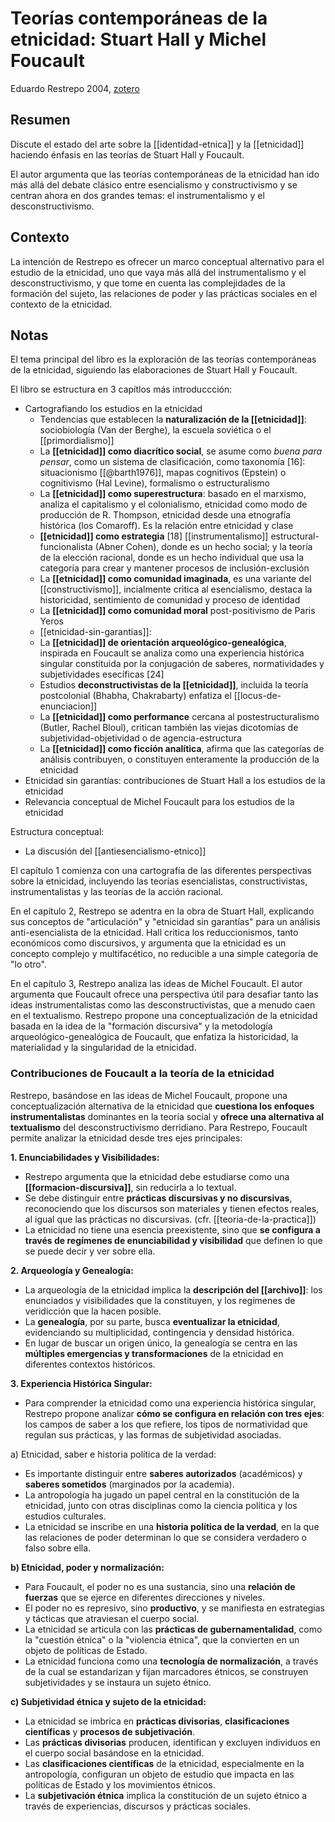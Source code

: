 # Teorías contemporáneas de la etnicidad: Stuart Hall y Michel Foucault
Eduardo Restrepo 2004, [zotero](zotero://select/items/@restrepo2004a)

## Resumen
Discute el estado del arte sobre la [[identidad-etnica]] y la [[etnicidad]] haciendo énfasis en las teorías de Stuart Hall y Foucault.

El autor argumenta que las teorías contemporáneas de la etnicidad han ido más allá del debate clásico entre esencialismo y constructivismo y se centran ahora en dos grandes temas: el instrumentalismo y el desconstructivismo.

## Contexto
La intención de Restrepo es ofrecer un marco conceptual alternativo para el estudio de la etnicidad, uno que vaya más allá del instrumentalismo y el desconstructivismo, y que tome en cuenta las complejidades de la formación del sujeto, las relaciones de poder y las prácticas sociales en el contexto de la etnicidad.

## Notas
<!--Según el título, prefacio, epígrafe, solapa-->
El tema principal del libro es la exploración de las teorías contemporáneas de la etnicidad, siguiendo las elaboraciones de Stuart Hall y Foucault.

<!--Según la tabla de contenido, índices, apéndices-->
El libro se estructura en 3 capítlos más introduccción:

- Cartografiando los estudios en la etnicidad
    - Tendencias que establecen la **naturalización de la [[etnicidad]]**: sociobiología (Van der Berghe), la escuela soviética o el [[primordialismo]]
    - La **[[etnicidad]] como diacrítico social**, se asume como *buena para pensar*, como un sistema de clasificación, como taxonomía [16]: situacionismo [[@barth1976]], mapas cognitivos (Epstein) o cognitivismo (Hal Levine), formalismo o estructuralismo
    - La **[[etnicidad]] como superestructura**: basado en el marxismo, analiza el capitalismo y el colonialismo, etnicidad como modo de producción de R. Thompson, etnicidad desde una etnografía histórica (los Comaroff). Es la relación entre etnicidad y clase
    - **[[etnicidad]] como estrategia** [18] [[instrumentalismo]] estructural-funcionalista (Abner Cohen), donde es un hecho social; y la teoría de la elección racional, donde es un hecho individual que usa la categoría para crear y mantener procesos de inclusión-exclusión
    - La **[[etnicidad]] como comunidad imaginada**, es una variante del [[constructivismo]], incialmente critica al esencialismo, destaca la historicidad, sentimiento de comunidad y proceso de identidad
    - La **[[etnicidad]] como comunidad moral** post-positivismo de Paris Yeros
    - [[etnicidad-sin-garantias]]: 
    - La **[[etnicidad]] de orientación arqueológico-genealógica**, inspirada en Foucault se analiza como una experiencia histórica singular constituida por la conjugación de saberes, normatividades y subjetividades esecíficas [24]
    - Estudios **deconstructivistas de la [[etnicidad]]**, incluida la teoría postcolonial (Bhabha, Chakrabarty) enfatiza el [[locus-de-enunciacion]]
    - La **[[etnicidad]] como performance** cercana al postestructuralismo (Butler, Rachel Bloul), critican también las viejas dicotomías de subjetividad-objetividad o de agencia-estructura
    - La **[[etnicidad]] como ficción analítica**, afirma que las categorías de análisis contribuyen, o constituyen enteramente la producción de la etnicidad
- Etnicidad sin garantías: contribuciones de Stuart Hall a los estudios de la etnicidad
- Relevancia conceptual de Michel Foucault para los estudios de la etnicidad

<!--según el escaneo de páginas-->
Estructura conceptual:

- La discusión del [[antiesencialismo-etnico]]

<!--Según la lectura rápida-->
El capítulo 1 comienza con una cartografía de las diferentes perspectivas sobre la etnicidad, incluyendo las teorías esencialistas, constructivistas, instrumentalistas y las teorías de la acción racional.

En el capítulo 2, Restrepo se adentra en la obra de Stuart Hall, explicando sus conceptos de "articulación" y "etnicidad sin garantías" para un análisis anti-esencialista de la etnicidad. Hall critica los reduccionismos, tanto económicos como discursivos, y argumenta que la etnicidad es un concepto complejo y multifacético, no reducible a una simple categoría de "lo otro".

En el capítulo 3, Restrepo analiza las ideas de Michel Foucault. El autor argumenta que Foucault ofrece una perspectiva útil para desafiar tanto las ideas instrumentalistas como las desconstructivistas, que a menudo caen en el textualismo. Restrepo propone una conceptualización de la etnicidad basada en la idea de la "formación discursiva" y la metodología arqueológico-genealógica de Foucault, que enfatiza la historicidad, la materialidad y la singularidad de la etnicidad.

### Contribuciones de Foucault a la teoría de la etnicidad

Restrepo, basándose en las ideas de Michel Foucault, propone una conceptualización alternativa de la etnicidad que **cuestiona los enfoques instrumentalistas** dominantes en la teoría social y **ofrece una alternativa al textualismo** del desconstructivismo derridiano.  Para Restrepo, Foucault permite analizar la etnicidad desde tres ejes principales:

**1. Enunciabilidades y Visibilidades:**

* Restrepo argumenta que la etnicidad debe estudiarse como una **[[formacion-discursiva]]**, sin reducirla a lo textual.
* Se debe distinguir entre **prácticas discursivas y no discursivas**, reconociendo que los discursos son materiales y tienen efectos reales, al igual que las prácticas no discursivas. (cfr. [[teoria-de-la-practica]])
* La etnicidad no tiene una esencia preexistente, sino que **se configura a través de regímenes de enunciabilidad y visibilidad** que definen lo que se puede decir y ver sobre ella.

**2. Arqueología y Genealogía:**

* La arqueología de la etnicidad implica la **descripción del [[archivo]]**: los enunciados y visibilidades que la constituyen, y los regímenes de veridicción que la hacen posible.
* La **genealogía**, por su parte, busca **eventualizar la etnicidad**, evidenciando su multiplicidad, contingencia y densidad histórica.
* En lugar de buscar un origen único, la genealogía se centra en las **múltiples emergencias y transformaciones** de la etnicidad en diferentes contextos históricos.

**3. Experiencia Histórica Singular:**

* Para comprender la etnicidad como una experiencia histórica singular, Restrepo propone analizar **cómo se configura en relación con tres ejes**: los campos de saber a los que refiere, los tipos de normatividad que regulan sus prácticas, y las formas de subjetividad asociadas.

a) Etnicidad, saber e historia política de la verdad:

* Es importante distinguir entre **saberes autorizados** (académicos) y **saberes sometidos** (marginados por la academia).
* La antropología ha jugado un papel central en la constitución de la etnicidad, junto con otras disciplinas como la ciencia política y los estudios culturales.
* La etnicidad se inscribe en una **historia política de la verdad**, en la que las relaciones de poder determinan lo que se considera verdadero o falso sobre ella.

**b) Etnicidad, poder y normalización:**

* Para Foucault, el poder no es una sustancia, sino una **relación de fuerzas** que se ejerce en diferentes direcciones y niveles.
* El poder no es represivo, sino **productivo**, y se manifiesta en estrategias y tácticas que atraviesan el cuerpo social.
* La etnicidad se articula con las **prácticas de gubernamentalidad**, como la "cuestión étnica" o la "violencia étnica", que la convierten en un objeto de políticas de Estado.
* La etnicidad funciona como una **tecnología de normalización**, a través de la cual se estandarizan y fijan marcadores étnicos, se construyen subjetividades y se instaura un sujeto étnico.

**c) Subjetividad étnica y sujeto de la etnicidad:**

* La etnicidad se imbrica en **prácticas divisorias**, **clasificaciones científicas** y **procesos de subjetivación**.
* Las **prácticas divisorias** producen, identifican y excluyen individuos en el cuerpo social basándose en la etnicidad.
* Las **clasificaciones científicas** de la etnicidad, especialmente en la antropología, configuran un objeto de estudio que impacta en las políticas de Estado y los movimientos étnicos.
* La **subjetivación étnica** implica la constitución de un sujeto étnico a través de experiencias, discursos y prácticas sociales.

